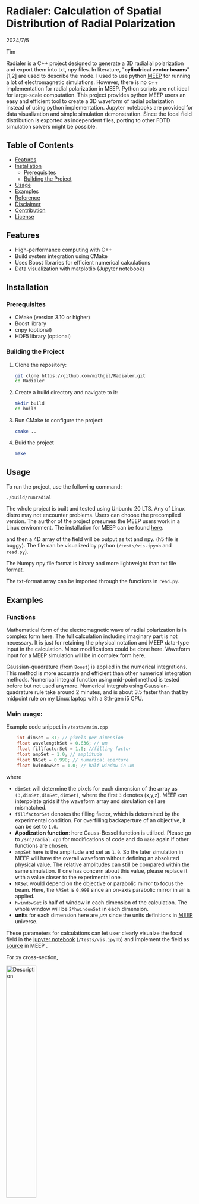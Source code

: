 # Radialer: Calculation of Spatial Distribution of Radial Polarization

2024/7/5

Tim

Radialer is a C++ project designed to generate a 3D radialial polarization and export them into txt, npy files. In literature, "**cylindrical vector beams**"[1,2] are used to describe the mode. I used to use python [MEEP](https://meep.readthedocs.io/en/latest/) for running a lot of electromagnetic simulations. However, there is no c++ implementation for radial polarization in MEEP. Python scripts are not ideal for large-scale computation. This project provides python MEEP users an easy and efficient tool to create a 3D waveform of radial polarization instead of using python implementation. Jupyter notebooks are provided for data visualization and simple simulation demonstration. Since the focal field distribution is exported as independent files, porting to other FDTD simulation solvers might be possible. 

## Table of Contents
- [Features](#features)
- [Installation](#installation) 
	- [Prerequisites](#prerequisites)
  - [Building the Project](#building-the-project)
- [Usage](#usage) 
- [Examples](#examples) 
- [Reference](#reference)
- [Disclaimer](#disclaimer)
- [Contribution](#contribution)
- [License](#license)

## Features

- High-performance computing with C++
- Build system integration using CMake
- Uses Boost libraries for efficient numerical calculations
- Data visualization with matplotlib (Jupyter notebook)

## Installation
### Prerequisites
- CMake (version 3.10 or higher)
- Boost library 
- cnpy (optional) 
- HDF5 library (optional) 

### Building the Project
1. Clone the repository:
   ```sh
   git clone https://github.com/mithgil/Radialer.git
   cd Radialer

2. Create a build directory and navigate to it:
	```sh
	mkdir build
	cd build
	```
3. Run CMake to configure the project:
	```sh
	cmake ..
	```

4. Buid the project
	```sh
	make
	```

## Usage

To run the project, use the following command:
```sh
./build/runradial
```

The whole project is built and tested using Unbuntu 20 LTS. Any of Linux distro may not encounter problems. Users can choose the precompiled version. The aurthor of the project presumes the MEEP users work in a Linux environment. The installation for MEEP can be found [here](https://meep.readthedocs.io/en/latest/Installation/). 

and then a 4D array of the field will be output as txt and npy. (h5 file is buggy). The file can be visualized by python (`/tests/vis.ipynb` and `read.py`). 

The Numpy npy file format is binary and more lightweight than txt file format. 

The txt-format array can be imported through the functions in `read.py`.

## Examples

### Functions

Mathematical form of the electromagnetic wave of radial polarization is in complex form here. The full calculation including imaginary part is not necessary. It is just for retaining the physical notation and MEEP data-type input in the calculation. Minor modifications could be done here. Waveform input for a MEEP simulation will be in complex form here. 

Gaussian-quadrature (from `Boost`) is applied in the numerical integrations. This method is more accurate and efficient than other numerical integration methods. Numerical integral function using mid-point method is tested before but not used anymore. Numerical integrals using Gaussian-quadrature rule take around 2 minutes, and is about 3.5 faster than that by midpoint rule on my Linux laptop with a 8th-gen i5 CPU. 

### Main usage:

Example code snippet in `/tests/main.cpp`

```c++
	int dimSet = 81; // pixels per dimension
    float wavelengthSet = 0.636; // um
	float fillfactorSet = 1.0; //filling factor
    float ampSet = 1.0; // amplitude
    float NASet = 0.998; // numerical aperture
    float hwindowSet = 1.0; // half window in um
```
where
- `dimSet` will determine the pixels for each dimension of the array as `(3,dimSet,dimSet,dimSet)`, where the first `3` denotes (x,y,z). MEEP can interpolate grids if the waveform array and simulation cell are mismatched. 
- `fillfactorSet` denotes the filling factor, which is determined by the experimental condition. For overfilling backaperture of an objective, it can be set to `1.0`. 
- **Apodization function**: here Gauss-Bessel function is utilized. Please go to `/src/radial.cpp` for modifications of code and do `make` again if other functions are chosen. 
- `ampSet` here is the amplitude and set as `1.0`. So the later simulation in MEEP will have the overall waveform without defining an absoluted physical value. The relative amplitudes can still be compared within the same simulation. If one has concern about this value, please replace it with a value closer to the experimental one. 
- `NASet` would depend on the objective or parabolic mirror to focus the beam. Here, the `NASet` is `0.998` since an on-axis parabolic mirror in air is applied.
- `hwindowSet` is half of window in each dimension of the calculation. The whole window will be `2*hwindowSet` in each dimension.
- **units** for each dimension here are $\mu m$ since the units definitions in [MEEP](https://meep.readthedocs.io/en/latest/Introduction/) universe.

These parameters for calculations can let user clearly visualze the focal field in the [jupyter notebook](https://docs.jupyter.org/en/latest/) (`/tests/vis.ipynb`) and implement the field as [source](https://meep.readthedocs.io/en/latest/Python_User_Interface/#source) in MEEP .

For xy cross-section, 

<img src="./tests/radial_mode_component_xy_intensity.png" alt="Description" style="width: 40%;"/>

For xz cross-section,

<img src="./tests/radial_mode_component_xz_intensity.png" alt="Description" style="width: 40%;"/>

Radial polarization implemented in MEEP

<video width="400" height="300" controls>
  <source src="./tests/radial_Ez.mp4" type="video/mp4">
</video>

One can find the examples in the `/tests` directory.

## Reference

1. Qiwen Zhan, "Cylindrical vector beams: from mathematical concepts to applications," Adv. Opt. Photon.(2009) 

2. Youngworth, Kathleen S., and Thomas G. Brown. "Focusing of high numerical aperture cylindrical-vector beams." Optics Express 7.2 (2000)



## Disclaimer
This project is considered as experimental. If anyone creates and publishes incorrect or misleading simulation results using this C++ project along with MEEP, I, as the maintainer of the project, am not responsible for that. 

## Contribution

Contributions are welcome! Please fork the repository and submit a pull request. 


## License

Distributed under the GNU general public License. See LICENSE for more information.


